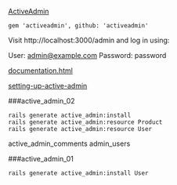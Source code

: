 [ActiveAdmin](https://github.com/activeadmin/activeadmin)
```
gem 'activeadmin', github: 'activeadmin'
```

Visit http://localhost:3000/admin and log in using:

User: admin@example.com
Password: password

[documentation.html](http://activeadmin.info/docs/documentation.html)

[setting-up-active-admin](http://activeadmin.info/docs/0-installation.html#setting-up-active-admin)

###active_admin_02
```
rails generate active_admin:install
rails generate active_admin:resource Product
rails generate active_admin:resource User
```
active_admin_comments
admin_users

###active_admin_01
```
rails generate active_admin:install User
```
